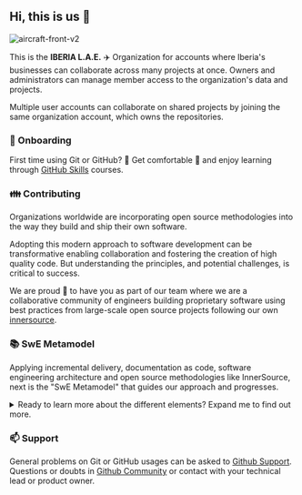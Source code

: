 ## Hi, this is us :clap:

![aircraft-front-v2](https://github.com/Iberia-Ent/.github/assets/87304455/d57fed39-6633-4c96-9923-f3d5704a9e73)

This is the **IBERIA L.A.E.** :airplane: Organization for accounts where Iberia's businesses can collaborate across many projects at once. Owners and administrators can manage member access to the organization's data and projects.

Multiple user accounts can collaborate on shared projects by joining the same organization account, which owns the repositories.

### :office: Onboarding

First time using Git or GitHub? :eyes: Get comfortable :seat: and enjoy learning through [GitHub Skills](https://skills.github.com/) courses.

### :family: Contributing

Organizations worldwide are incorporating open source methodologies into the way they build and ship their own software.

Adopting this modern approach to software development can be transformative enabling collaboration and fostering the creation of high quality code. But understanding the principles, and potential challenges, is critical to success.

We are proud :confetti_ball: to have you as part of our team where we are a collaborative community of engineers building proprietary software using best practices from large-scale open source projects following our own [innersource](https://github.com/Iberia-Ent/software-engineering--innersource#readme). 

### :books: SwE Metamodel
Applying incremental delivery, documentation as code, software engineering architecture and open source methodologies like InnerSource, next is the "SwE Metamodel" that guides our approach and progresses.

<details><summary>Ready to learn more about the different elements? Expand me to find out more.</summary>
<p>

<p align="center"><img src="./images/strategy-resources-resources.drawio.svg"></p>

#### Software Principles
Its objectives are to guide engineers, help them to make decisions aligned with our thinking, also to share our principles with colleagues beyond our Technical Profession (business, users, customers...) to help them understand why we make the decisions that we do. [Software Principles repository](https://github.com/Iberia-Ent/software-engineering--principles#readme).

#### Cultural Manifest
We need to define a set of values and behaviours that we want to promote in our organization. [Cultural Manifest repository](https://github.com/Iberia-Ent/software-engineering--cultural-manifesto#readme)

#### Software Standards
We need to enable interoperability between different systems and components created by different developers and to encourage common practices and standardized conventions. [Software Standards repository](https://github.com/Iberia-Ent/software-engineering--standards#readme).

##### [Innersource Standards](https://github.com/Iberia-Ent/software-engineering--innersource--standards#innersource-in-iberia): Repository that explain the way to start working in projects at Iberia organization using our innersource.
##### [Workflows Standards](https://github.com/Iberia-Ent/software-engineering--workflows--standards#workflows): In this repository you can find how to work with workflows, naming convention and some commons workflows.
##### [Aws Standards](https://github.com/Iberia-Ent/software-engineering--aws--standards#aws): In this repository you can find the accounts types and how to create AWS accounts.
##### [Runners Standards](https://github.com/Iberia-Ent/software-engineering--runners--standards#runners): In this repository you can find how to work with your self-hosted runners, naming convention and how create a new one.
##### [Actions Standards](https://github.com/Iberia-Ent/software-engineering--actions--standards#action): In this repository you can find how to work with actions, naming convention and some commons actions.
##### [Terraform Standards](https://github.com/Iberia-Ent/software-engineering--terraform--standards#terraform): In this repository you can find how to work with terraform, naming convention, workflows defined and some commons terraform modules.
##### [Templates Standards](https://github.com/Iberia-Ent/software-engineering--templates--standards#templates): In this repository you can find how to work with templates, naming convention, how create a new one and some commons templates.
##### [Delivery Journey Model Standards](https://github.com/Iberia-Ent/software-engineering--delivery-journey-model--standards#product-delivery-journey): In this repository you can find the delivery journey model for legacy applications and new products.

#### Reference Architecture
Following the previously defined framework, principles and standards, we define our High Level Reference Architecture for each business domain. We stablish a common development, infrastructure and execution architecture (high level).

Find an example of this type of [repository](https://github.com/Iberia-Ent/software-engineering--digital-portal-experience--reference-architecture#readme).

#### Best Practices
Source of True and best practices in a specific technology gathered from experiences, "trial and error” and official documentation research, ready-to-adopt.

Find an example of this type of [repository](https://github.com/Iberia-Ent/software-engineering--iac--terraform--best-practices).

#### Getting Started
Starting projects for a specific technology, focusing on Best Practises with integrated examples ready-to-use. You don’t need to start from scratch. 

Find an example of this type of [repository](https://github.com/Iberia-Ent/software-engineering--monitoring--getting-started).

> Find more information about how to create a repository follownig this model in [repository](https://github.com/Iberia-Ent/software-engineering--innersource/blob/main/pages/repositories.md#types-of-repositories) section.        

</p>
</details>

### :mailbox: Support

General problems on Git or GitHub usages can be asked to [Github Support](https://support.github.com/). Questions or doubts in [Github Community](https://github.community/) or contact with your technical lead or product owner.

